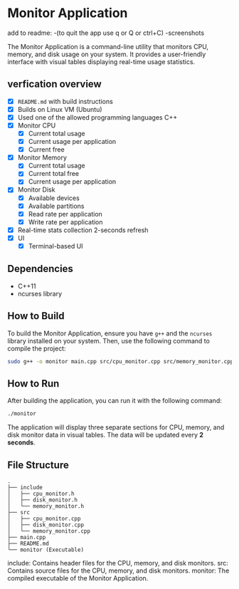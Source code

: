 # Monitor Application

add to readme:
-(to quit the app use q or Q or ctrl+C)
-screenshots


The Monitor Application is a command-line utility that monitors CPU, memory, and disk usage on your system. It provides a user-friendly interface with visual tables displaying real-time usage statistics.

## verfication overview

- [X] `README.md` with build instructions
- [X] Builds on Linux VM (Ubuntu)
- [X] Used one of the allowed programming languages C++
- [X] Monitor CPU
	- [X] Current total usage
	- [X] Current usage per application
	- [X] Current free
- [X] Monitor Memory
	- [X] Current total usage
	- [X] Current total free
	- [X] Current usage per application
- [X] Monitor Disk
	- [X] Available devices
	- [X] Available partitions
	- [X] Read rate per application
	- [X] Write rate per application
- [X] Real-time stats collection 2-seconds refresh
- [X] UI
	- [X] Terminal-based UI

## Dependencies

- C++11
- ncurses library

## How to Build

To build the Monitor Application, ensure you have `g++` and the `ncurses` library installed on your system. Then, use the following command to compile the project:

```bash
sudo g++ -o monitor main.cpp src/cpu_monitor.cpp src/memory_monitor.cpp src/disk_monitor.cpp -lncurses -Iinclude
```
## How to Run

After building the application, you can run it with the following command:
```bash
./monitor
```

The application will display three separate sections for CPU, memory, and disk monitor data in visual tables. The data will be updated every **2 seconds**.

## File Structure
```
.
├── include
│   ├── cpu_monitor.h
│   ├── disk_monitor.h
│   └── memory_monitor.h
├── src
│   ├── cpu_monitor.cpp
│   ├── disk_monitor.cpp
│   └── memory_monitor.cpp
├── main.cpp
├── README.md
└── monitor (Executable)
```

include: Contains header files for the CPU, memory, and disk monitors.
src: Contains source files for the CPU, memory, and disk monitors.
monitor: The compiled executable of the Monitor Application.
